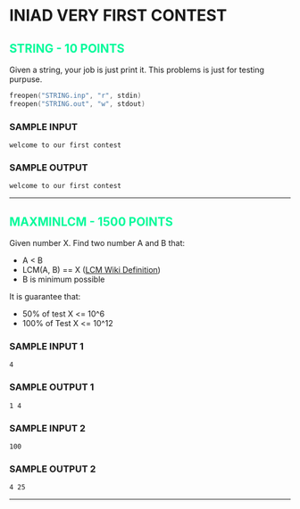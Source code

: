 # INIAD VERY FIRST CONTEST

## <b style="color:MediumSpringGreen">STRING - 10 POINTS</b>
Given a string, your job is just print it. This problems is just for testing purpuse.
```C++
freopen("STRING.inp", "r", stdin)
freopen("STRING.out", "w", stdout)
```

### SAMPLE INPUT
```
welcome to our first contest
```

### SAMPLE OUTPUT
```
welcome to our first contest
```

---

## <b style="color:MediumSpringGreen">MAXMINLCM - 1500 POINTS</b>
Given number X. Find two number A and B that:
+ A < B
+ LCM(A, B) == X ([LCM Wiki Definition](https://en.wikipedia.org/wiki/Least_common_multiple))
+ B is minimum possible

It is guarantee that:
+ 50% of test X <= 10^6
+ 100% of Test X <= 10^12

### SAMPLE INPUT 1
```
4
```

### SAMPLE OUTPUT 1
```
1 4
```
### SAMPLE INPUT 2
```
100
```

### SAMPLE OUTPUT 2
```
4 25
```

---